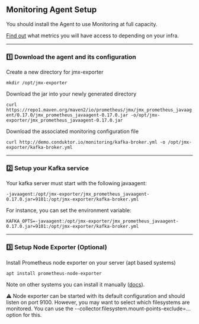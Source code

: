 ## Monitoring Agent Setup

You should install the Agent to use Monitoring at full capacity.

[Find out](monitoring.md) what metrics you will have access to depending on your infra.

***

### :one: Download the agent and its configuration

Create a new directory for jmx-exporter

```mkdir /opt/jmx-exporter```

Download the jar into your newly generated directory

```curl https://repo1.maven.org/maven2/io/prometheus/jmx/jmx_prometheus_javaagent/0.17.0/jmx_prometheus_javaagent-0.17.0.jar -o/opt/jmx-exporter/jmx_prometheus_javaagent-0.17.0.jar```

Download the associated monitoring configuration file

```curl http://demo.conduktor.io/monitoring/kafka-broker.yml -o /opt/jmx-exporter/kafka-broker.yml```

***

### :two: Setup your Kafka service

Your kafka server must start with the following javaagent:

```-javaagent:/opt/jmx-exporter/jmx_prometheus_javaagent-0.17.0.jar=9101:/opt/jmx-exporter/kafka-broker.yml```

For instance, you can set the environment variable:

```KAFKA_OPTS=-javaagent:/opt/jmx-exporter/jmx_prometheus_javaagent-0.17.0.jar=9101:/opt/jmx-exporter/kafka-broker.yml```

***

### :three: Setup Node Exporter (Optional)

Install Prometheus node exporter on your server (apt based systems)

```apt install prometheus-node-exporter```

Note on other systems you can install it manually (<a href="https://prometheus.io/docs/guides/node-exporter/#installing-and-running-the-node-exporter">docs</a>).

⚠️ Node exporter can be started with its default configuration and should listen on port 9100. However, you may want to select which filesystems are monitored. You can use the --collector.filesystem.mount-points-exclude=... option for this.




